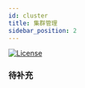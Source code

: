 ```yaml
---
id: cluster
title: 集群管理
sidebar_position: 2
---
```


[![License](https://img.shields.io/badge/license-Apache%202-4EB1BA.svg)](https://www.apache.org/licenses/LICENSE-2.0.html)

### 待补充